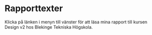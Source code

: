 ---
---
Rapporttexter
=========================

Klicka på länken i menyn till vänster för att läsa mina rapport till kursen Design v2 hos Blekinge Tekniska Högskola.
